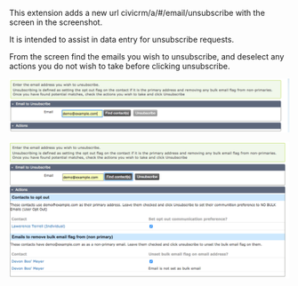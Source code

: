 This extension adds a new url civicrm/a/#/email/unsubscribe with the screen in the screenshot.

It is intended to assist in data entry for unsubscribe requests.

From the screen find the emails you wish to unsubscribe, and deselect any actions you do not
wish to take before clicking unsubscribe.

![Find matching emails](docs/find.png?raw=true "Find matching emails")

![Unsubscribe emails](docs/unsubscribe.png?raw=true "Unsubscribe emails")
